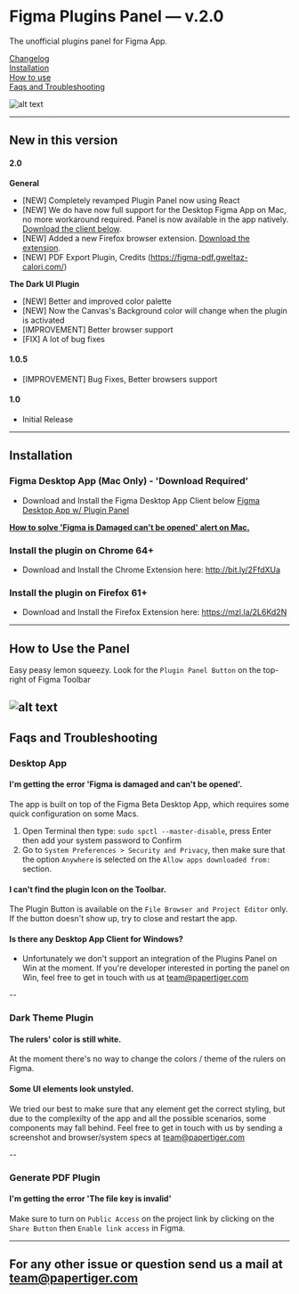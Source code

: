 # Figma Plugins Panel — v.2.0
The unofficial plugins panel for Figma App.  

[Changelog](#new-in-this-version)  
[Installation](#installation)  
[How to use](#how-to-use-the-panel)    
[Faqs and Troubleshooting](#faqs-and-troubleshooting)  

![alt text](https://raw.githubusercontent.com/PaperTiger/figma-plugins/master/cover.jpg?token=AHoqgaAnAQoQtEygmvWrsvbW781LSID-ks5apoIFwA%3D%3D "Figma Plugin Panel Cover")

---

## New in this version
#### 2.0 

**General**
- [NEW] Completely revamped Plugin Panel now using React
- [NEW] We do have now full support for the Desktop Figma App on Mac, no more workaround required. Panel is now available in the app natively. [Download the client below](#installation).
- [NEW] Added a new Firefox browser extension. [Download the extension](#installation).
- [NEW] PDF Export Plugin, Credits (https://figma-pdf.gweltaz-calori.com/)  

**The Dark UI Plugin**
- [NEW] Better and improved color palette  
- [NEW] Now the Canvas's Background color will change when the plugin is activated  
- [IMPROVEMENT] Better browser support  
- [FIX] A lot of bug fixes 

#### 1.0.5
- [IMPROVEMENT] Bug Fixes, Better browsers support

#### 1.0
- Initial Release

---

## Installation

### Figma Desktop App (Mac Only) - 'Download Required'
- Download and Install the Figma Desktop App Client below
[Figma Desktop App w/ Plugin Panel](figma-app-latest.zip)

[**How to solve 'Figma is Damaged can't be opened' alert on Mac.**](#faqs-and-troubleshooting)

### Install the plugin on Chrome 64+
- Download and Install the Chrome Extension here:
http://bit.ly/2FfdXUa

### Install the plugin on Firefox 61+
- Download and Install the Firefox Extension here:
https://mzl.la/2L6Kd2N

---

## How to Use the Panel
Easy peasy lemon squeezy. Look for the ```Plugin Panel Button``` on the top-right of Figma Toolbar

![alt text](https://raw.githubusercontent.com/PaperTiger/figma-plugins/master/panel-preview.png "Figma Plugin Panel Preview")
---

## Faqs and Troubleshooting

### Desktop App
#### I'm getting the error 'Figma is damaged and can't be opened'.
The app is built on top of the Figma Beta Desktop App, which requires some quick configuration on some Macs.

1. Open Terminal then type: ```sudo spctl --master-disable```, press Enter then add your system password to Confirm
2. Go to ```System Preferences > Security and Privacy```, then make sure that the option ```Anywhere``` is selected on the ```Allow apps downloaded from:``` section.

#### I can't find the plugin Icon on the Toolbar.
The Plugin Button is available on the ```File Browser and Project Editor``` only. If the button doesn't show up, try to close and restart the app. 

#### Is there any Desktop App Client for Windows?
- Unfortunately we don't support an integration of the Plugins Panel on Win at the moment. If you're developer interested in porting the panel on Win, feel free to get in touch with us at team@papertiger.com

--

### Dark Theme Plugin
#### The rulers' color is still white.
At the moment there's no way to change the colors / theme of the rulers on Figma. 

#### Some UI elements look unstyled.
We tried our best to make sure that any element get the correct styling, but due to the complexilty of the app and all the possible scenarios, some components may fall behind. Feel free to get in touch with us by sending a screenshot and browser/system specs at team@papertiger.com

--

### Generate PDF Plugin
#### I'm getting the error 'The file key is invalid'
Make sure to turn on ```Public Access``` on the project link by clicking on the ```Share Button``` then ```Enable link access``` in Figma.

---

## For any other issue or question send us a mail at team@papertiger.com
